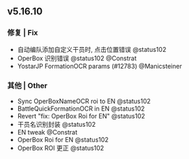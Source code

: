 ## v5.16.10

### 修复 | Fix

* 自动编队添加自定义干员时, 点击位置错误 @status102
* OperBox 识别错误 @status102 @Constrat
* YostarJP FormationOCR params (#12783) @Manicsteiner

### 其他 | Other

* Sync OperBoxNameOCR roi to EN @status102
* BattleQuickFormationOCR in EN @status102
* Revert "fix: OperBox Roi for EN" @status102
* 干员名识别封装 @status102
* EN tweak @Constrat
* OperBox Roi for EN @status102
* OperBox ROI 更正 @status102